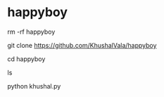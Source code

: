 # happyboy
rm -rf happyboy

git clone https://github.com/KhushalVala/happyboy

cd happyboy

ls

python khushal.py
